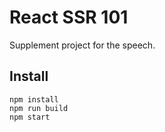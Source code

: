 # React SSR 101

Supplement project for the speech.

## Install

```
npm install
npm run build
npm start
```
